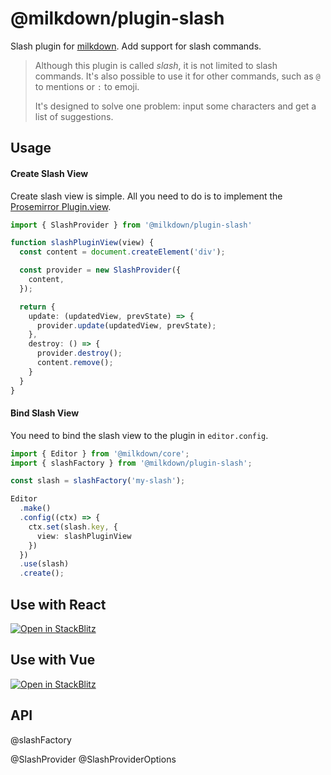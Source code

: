 # @milkdown/plugin-slash

Slash plugin for [milkdown](https://milkdown.dev/).
Add support for slash commands.

> Although this plugin is called _slash_, it is not limited to slash commands.
> It's also possible to use it for other commands, such as `@` to mentions or `:` to emoji.
>
> It's designed to solve one problem: input some characters and get a list of suggestions.

## Usage

#### Create Slash View

Create slash view is simple.
All you need to do is to implement the [Prosemirror Plugin.view](https://prosemirror.net/docs/ref/#state.PluginSpec.view).

```typescript
import { SlashProvider } from '@milkdown/plugin-slash'

function slashPluginView(view) {
  const content = document.createElement('div');

  const provider = new SlashProvider({
    content,
  });

  return {
    update: (updatedView, prevState) => {
      provider.update(updatedView, prevState);
    },
    destroy: () => {
      provider.destroy();
      content.remove();
    }
  }
}
```

#### Bind Slash View

You need to bind the slash view to the plugin in `editor.config`.

```typescript
import { Editor } from '@milkdown/core';
import { slashFactory } from '@milkdown/plugin-slash';

const slash = slashFactory('my-slash');

Editor
  .make()
  .config((ctx) => {
    ctx.set(slash.key, {
      view: slashPluginView
    })
  })
  .use(slash)
  .create();
```

## Use with React

[![Open in StackBlitz](https://developer.stackblitz.com/img/open_in_stackblitz.svg)](https://stackblitz.com/github/Milkdown/examples/tree/main/react-slash)

## Use with Vue

[![Open in StackBlitz](https://developer.stackblitz.com/img/open_in_stackblitz.svg)](https://stackblitz.com/github/Milkdown/examples/tree/main/vue-slash)

## API

@slashFactory

@SlashProvider
@SlashProviderOptions
